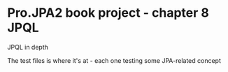 # Pro.JPA2 book project - chapter 8 JPQL

JPQL in depth

The test files is where it's at - each one testing some JPA-related concept
